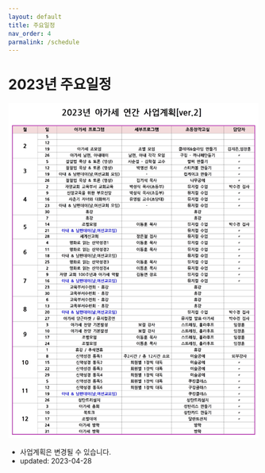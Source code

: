 ```yaml
---
layout: default
title: 주요일정
nav_order: 4
parmalink: /schedule
---
```

# 2023년 주요일정
<!-- | 일시 | 행사 | 비고 | -->
<!-- |----|----|----| -->
<!-- | 1월 1일 (일) 12:00 | 방학 | 새해 | -->
<!-- | 1월 6일 (금) 6:00 | 특별새벽기도 | 3남 합동 | -->
<!-- | 1월 15일 (일) 12:30 | 크리스마스트리 철거 | 우천취소 | -->
<!-- | 1월 22일 (일) 12:30 | 방학 | 설연휴 | -->
![](attachments/plan_3.jpg)
- 사업계획은 변경될 수 있습니다.
- updated: 2023-04-28
